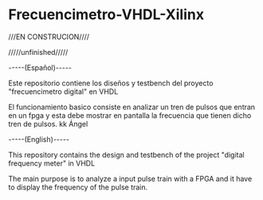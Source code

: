 ﻿Frecuencimetro-VHDL-Xilinx
==========================

///EN CONSTRUCION////

/////unfinished/////


-----(Español)-----

Este repositorio contiene los diseños y testbench del proyecto "frecuencimetro digital" en VHDL

El funcionamiento basico consiste en analizar un tren de pulsos que entran en un fpga
y esta debe mostrar en pantalla la frecuencia que tienen dicho tren de pulsos.
kk
Ángel

-----(English)-----

This repository contains the design and testbench of the project "digital frequency meter"  in VHDL

The main purpose is to analyze a input pulse train with a FPGA
and it have to display the frequency of the pulse train.
